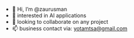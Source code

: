 - 👋 Hi, I’m @zaurusman
- 👀 interested in AI applications
- 💞️ looking to collaborate on any project
- 📫 business contact via: yotamtsa@gmail.com

<!---
zaurusman/zaurusman is a ✨ special ✨ repository because its `README.md` (this file) appears on your GitHub profile.
You can click the Preview link to take a look at your changes.
--->
